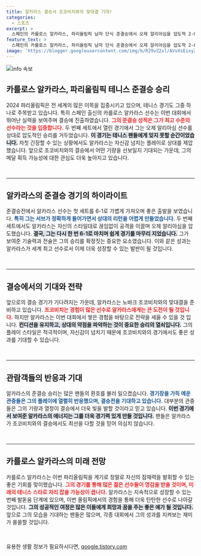 ```yaml
---
title: 알카라스 결승서 조코비치와의 맞대결 기대!
categories:
  - 스포츠
excerpt: >
  스페인의 카를로스 알카라스, 파리올림픽 남자 단식 준결승에서 오제 알리아심을 압도적 2-0으로 제압! 이제 노바크 조코비치와의 결승에서 금메달의 주인공이 된다. 긴장감 넘치는 대결의 마지막 승자는 누구?
feature_text: >
  스페인의 카를로스 알카라스, 파리올림픽 남자 단식 준결승에서 오제 알리아심을 압도적 2-0으로 제압! 이제 노바크 조코비치와의 결승에서 금메달의 주인공이 된다. 긴장감 넘치는 대결의 마지막 승자는 누구?
image: 'https://blogger.googleusercontent.com/img/b/R29vZ2xl/AVvXsEixyZcFfHzMRdzZMjFBmAUKJYCLCGyLL1o632UiGVXcaFdKo_bkvkuCioo0uUKlGfBVcT3P84aROyZIXSBEx3Aw5nCQ3pTgDom1WDC4m8eifvWiAmWEEVb4x6G_l8C0QH225ldMjyaFvpxGEBGNO37VmDTDMHGhJPq73UglMfDca1-0aw/s1600/blogspot.png'
---
```


<p><img src="https://blogger.googleusercontent.com/img/b/R29vZ2xl/AVvXsEixyZcFfHzMRdzZMjFBmAUKJYCLCGyLL1o632UiGVXcaFdKo_bkvkuCioo0uUKlGfBVcT3P84aROyZIXSBEx3Aw5nCQ3pTgDom1WDC4m8eifvWiAmWEEVb4x6G_l8C0QH225ldMjyaFvpxGEBGNO37VmDTDMHGhJPq73UglMfDca1-0aw/s1600/blogspot.png" alt="info 속보" /></p>

<h2 data-ke-size="size26">카를로스 알카라스, 파리올림픽 테니스 준결승 승리</h2>

<p data-ke-size="size16">2024 파리올림픽은 전 세계의 많은 이목을 집중시키고 있으며, 테니스 경기도 그중 하나로 주목받고 있습니다. 특히 스페인 출신의 카를로스 알카라스 선수는 이번 대회에서 뛰어난 실력을 보여주며 결승에 진출하였습니다. <b><span style="color: #ee2323;">그의 준결승 성적은 그가 최고 수준의 선수라는 것을 입증합니다.</span></b> 두 번째 세트에서 열린 경기에서 그는 오제 알리아심 선수를 상대로 압도적인 승리를 거두었습니다. <b><span style="background-color: #21538527;">이 경기는 테니스 팬들에게 잊지 못할 순간이었습니다.</span></b> 자칫 긴장할 수 있는 상황에서도 알카라스는 자신감 넘치는 플레이로 상대를 제압했습니다. 앞으로 조코비치와의 결승에서 어떤 기량을 선보일지 기대되는 가운데, 그의 메달 획득 가능성에 대한 관심도 더욱 높아지고 있습니다.</p>

<p data-ke-size="size16">&nbsp;</p>

<hr />

<h2 data-ke-size="size26">알카라스의 준결승 경기의 하이라이트</h2>

<p data-ke-size="size16">준결승전에서 알카라스 선수는 첫 세트를 6-1로 가볍게 가져오며 좋은 출발을 보였습니다. <b><span style="color: #1a5490;">특히 그는 서브가 정확하게 들어가면서 상대의 리턴을 어렵게 만들었습니다.</span></b> 두 번째 세트에서도 알카라스는 자신의 스타일대로 끊임없이 공격을 이끌며 오제 알리아심을 압도했습니다. <b><span style="background-color: #21538527;">결국, 그는 다시 한 번 6-1로 마치며 쉽게 경기를 마무리 지었습니다.</span></b> 그가 보여준 기술력과 전술은 그의 승리를 확정짓는 중요한 요소였습니다. 이와 같은 성과는 알카라스가 세계 최고 선수로서 이제 더욱 성장할 수 있는 발판이 될 것입니다.</p>

<p data-ke-size="size16">&nbsp;</p>

<hr />

<h2 data-ke-size="size26">결승에서의 기대와 전략</h2>

<p data-ke-size="size16">앞으로의 결승 경기가 기다려지는 가운데, 알카라스는 노바크 조코비치와의 맞대결을 준비하고 있습니다. <b><span style="color: #ee2323;">조코비치는 경험이 많은 선수로 알카라스에게는 큰 도전이 될 것입니다.</span></b> 하지만 알카라스는 이번 대회에서 쌓은 경험을 바탕으로 전략을 세울 수 있을 것 입니다. <b><span style="background-color: #21538527;">컨디션을 유지하고, 상대의 약점을 파악하는 것이 중요한 승리의 열쇠입니다.</span></b> 그의 플레이 스타일은 적극적이며, 자신감이 넘치기 때문에 조코비치와의 경기에서도 좋은 성과를 기대할 수 있습니다.</p>

<p data-ke-size="size16">&nbsp;</p>

<hr />

<h2 data-ke-size="size26">관람객들의 반응과 기대</h2>

<p data-ke-size="size16">알카라스의 준결승 승리는 많은 팬들의 환호를 불러 일으켰습니다. <b><span style="color: #1a5490;">경기장을 가득 메운 관중들은 그의 플레이에 열렬히 반응했으며, 결승전을 기대하고 있습니다.</span></b> 대부분의 관중들은 그의 기량과 열정이 결승에서 더욱 빛을 발할 것이라고 믿고 있습니다. <b><span style="background-color: #21538527;">이번 경기에서 보여준 알카라스의 에너지는 그를 더욱 경기력 있게 만들 것입니다.</span></b> 팬들은 알카라스가 조코비치와의 결승에서도 최선을 다할 것을 믿어 의심치 않습니다.</p>

<p data-ke-size="size16">&nbsp;</p>

<hr />

<h2 data-ke-size="size26">카를로스 알카라스의 미래 전망</h2>

<p data-ke-size="size16">카를로스 알카라스는 이번 파리올림픽을 계기로 정말로 자신의 잠재력을 발휘할 수 있는 좋은 기회를 맞이했습니다. <b><span style="color: #ee2323;">그의 경기를 통해 많은 젊은 선수들이 영감을 받을 것이며, 미래의 테니스 스타로 자리 잡을 가능성이 큽니다.</span></b> 알카라스는 지속적으로 성장할 수 있는 번째 발돋움 단계에 있으며, 이번 올림픽에서의 경험을 통해 더욱 탄탄한 선수로 나아갈 것입니다. <b><span style="background-color: #21538527;">그의 성공적인 여정은 많은 이들에게 희망과 꿈을 주는 좋은 예가 될 것입니다.</span></b> 앞으로 그의 모습을 기대하는 팬들은 많으며, 각종 대회에서 그의 성과를 지켜보는 재미가 쏠쏠할 것입니다.</p>

<p data-ke-size="size16">&nbsp;</p> 
유용한 생활 정보가 필요하시다면, <a href="https://qoogle.tistory.com" rel="dofollow">qoogle.tistory.com</a>


